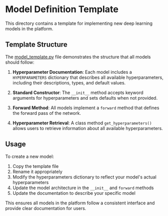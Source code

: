 # Model Definition Template

This directory contains a template for implementing new deep learning models in the platform.

## Template Structure

The [model_template.py](model_template.py) file demonstrates the structure that all models should follow:

1. **Hyperparameter Documentation**: Each model includes a `HYPERPARAMETERS` dictionary that describes all available hyperparameters, including their descriptions, types, and default values.

2. **Standard Constructor**: The `__init__` method accepts keyword arguments for hyperparameters and sets defaults when not provided.

3. **Forward Method**: All models implement a `forward` method that defines the forward pass of the network.

4. **Hyperparameter Retrieval**: A class method `get_hyperparameters()` allows users to retrieve information about all available hyperparameters.

## Usage

To create a new model:

1. Copy the template file
2. Rename it appropriately
3. Modify the hyperparameters dictionary to reflect your model's actual hyperparameters
4. Update the model architecture in the `__init__` and `forward` methods
5. Update the documentation to describe your specific model

This ensures all models in the platform follow a consistent interface and provide clear documentation for users.